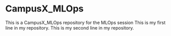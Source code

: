 # CampusX_MLOps
This is a CampusX_MLOps repository for the MLOps session
This is my first line in my repository.
This is my second line in my repository.